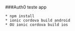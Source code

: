###Auth0 teste app

    * npm install
    * ionic cordova build android
    * OU ionic cordova build ios
